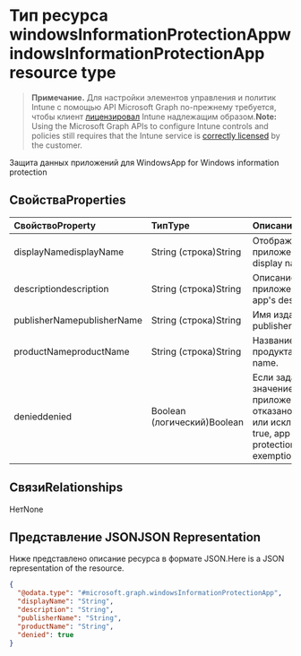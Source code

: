 # <a name="windowsinformationprotectionapp-resource-type"></a><span data-ttu-id="5d1bc-101">Тип ресурса windowsInformationProtectionApp</span><span class="sxs-lookup"><span data-stu-id="5d1bc-101">windowsInformationProtectionApp resource type</span></span>

> <span data-ttu-id="5d1bc-102">**Примечание.** Для настройки элементов управления и политик Intune с помощью API Microsoft Graph по-прежнему требуется, чтобы клиент [лицензировал](https://go.microsoft.com/fwlink/?linkid=839381) Intune надлежащим образом.</span><span class="sxs-lookup"><span data-stu-id="5d1bc-102">**Note:** Using the Microsoft Graph APIs to configure Intune controls and policies still requires that the Intune service is [correctly licensed](https://go.microsoft.com/fwlink/?linkid=839381) by the customer.</span></span>

<span data-ttu-id="5d1bc-103">Защита данных приложений для Windows</span><span class="sxs-lookup"><span data-stu-id="5d1bc-103">App for Windows information protection</span></span>
## <a name="properties"></a><span data-ttu-id="5d1bc-104">Свойства</span><span class="sxs-lookup"><span data-stu-id="5d1bc-104">Properties</span></span>
|<span data-ttu-id="5d1bc-105">Свойство</span><span class="sxs-lookup"><span data-stu-id="5d1bc-105">Property</span></span>|<span data-ttu-id="5d1bc-106">Тип</span><span class="sxs-lookup"><span data-stu-id="5d1bc-106">Type</span></span>|<span data-ttu-id="5d1bc-107">Описание</span><span class="sxs-lookup"><span data-stu-id="5d1bc-107">Description</span></span>|
|:---|:---|:---|
|<span data-ttu-id="5d1bc-108">displayName</span><span class="sxs-lookup"><span data-stu-id="5d1bc-108">displayName</span></span>|<span data-ttu-id="5d1bc-109">String (строка)</span><span class="sxs-lookup"><span data-stu-id="5d1bc-109">String</span></span>|<span data-ttu-id="5d1bc-110">Отображаемое имя приложения.</span><span class="sxs-lookup"><span data-stu-id="5d1bc-110">App display name.</span></span>|
|<span data-ttu-id="5d1bc-111">description</span><span class="sxs-lookup"><span data-stu-id="5d1bc-111">description</span></span>|<span data-ttu-id="5d1bc-112">String (строка)</span><span class="sxs-lookup"><span data-stu-id="5d1bc-112">String</span></span>|<span data-ttu-id="5d1bc-113">Описание приложения.</span><span class="sxs-lookup"><span data-stu-id="5d1bc-113">The app's description.</span></span>|
|<span data-ttu-id="5d1bc-114">publisherName</span><span class="sxs-lookup"><span data-stu-id="5d1bc-114">publisherName</span></span>|<span data-ttu-id="5d1bc-115">String (строка)</span><span class="sxs-lookup"><span data-stu-id="5d1bc-115">String</span></span>|<span data-ttu-id="5d1bc-116">Имя издателя</span><span class="sxs-lookup"><span data-stu-id="5d1bc-116">The publisher name</span></span>|
|<span data-ttu-id="5d1bc-117">productName</span><span class="sxs-lookup"><span data-stu-id="5d1bc-117">productName</span></span>|<span data-ttu-id="5d1bc-118">String (строка)</span><span class="sxs-lookup"><span data-stu-id="5d1bc-118">String</span></span>|<span data-ttu-id="5d1bc-119">Название продукта.</span><span class="sxs-lookup"><span data-stu-id="5d1bc-119">The product name.</span></span>|
|<span data-ttu-id="5d1bc-120">denied</span><span class="sxs-lookup"><span data-stu-id="5d1bc-120">denied</span></span>|<span data-ttu-id="5d1bc-121">Boolean (логический)</span><span class="sxs-lookup"><span data-stu-id="5d1bc-121">Boolean</span></span>|<span data-ttu-id="5d1bc-122">Если задано значение true, то приложению отказано в защите или исключении.</span><span class="sxs-lookup"><span data-stu-id="5d1bc-122">If true, app is denied protection or exemption.</span></span>|

## <a name="relationships"></a><span data-ttu-id="5d1bc-123">Связи</span><span class="sxs-lookup"><span data-stu-id="5d1bc-123">Relationships</span></span>
<span data-ttu-id="5d1bc-124">Нет</span><span class="sxs-lookup"><span data-stu-id="5d1bc-124">None</span></span>
## <a name="json-representation"></a><span data-ttu-id="5d1bc-125">Представление JSON</span><span class="sxs-lookup"><span data-stu-id="5d1bc-125">JSON Representation</span></span>
<span data-ttu-id="5d1bc-126">Ниже представлено описание ресурса в формате JSON.</span><span class="sxs-lookup"><span data-stu-id="5d1bc-126">Here is a JSON representation of the resource.</span></span>
<!--{
  "blockType": "resource",
  "@odata.type": "microsoft.graph.windowsInformationProtectionApp"
}-->
``` json
{
  "@odata.type": "#microsoft.graph.windowsInformationProtectionApp",
  "displayName": "String",
  "description": "String",
  "publisherName": "String",
  "productName": "String",
  "denied": true
}
```








